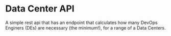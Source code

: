 # Data Center API

A simple rest api that has an endpoint that calculates how many DevOps Enginers (DEs) are necessary (the minimum!), for a range of a Data Centers.